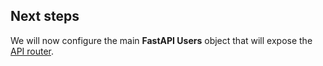 ## Next steps

We will now configure the main **FastAPI Users** object that will expose the [API router](/configuration/router).
